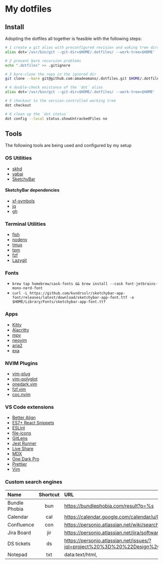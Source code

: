 # My dotfiles

## Install

Adopting the dotfiles all together is feasible with the following steps:

```sh
# 1 create a git alias with preconfigured revision and woking tree dirs
alias dot='/usr/bin/git --git-dir=$HOME/.dotfiles/ --work-tree=$HOME'

# 2 prevent bare recursion problems
echo ".dotfiles" >> .gitignore

# 3 bare-clone the repo in the ignored dir
git clone --bare git@github.com:amadeomano/.dotfiles.git $HOME/.dotfiles

# 4 double-check existance of the `dot` alias
alias dot='/usr/bin/git --git-dir=$HOME/.dotfiles/ --work-tree=$HOME'

# 5 checkout to the version-controlled working tree
dot checkout

# 6 clean up the `dot status`
dot config --local status.showUntrackedFiles no
```

## Tools

The following tools are being used and configured by my setup

### OS Utilities
- [skhd](https://github.com/koekeishiya/skhd#install)
- [yabai](https://github.com/koekeishiya/yabai#install)
- [SketchyBar](https://github.com/FelixKratz/SketchyBar)

#### SketchyBar dependencies
- [sf-symbols](https://formulae.brew.sh/cask/sf-symbols)
- [jq](https://formulae.brew.sh/formula/jq)
- [gh](https://formulae.brew.sh/formula/gh)

### Terminal Utilities

- [fish](https://formulae.brew.sh/formula/fish#default)
- [nodenv](https://formulae.brew.sh/formula/nodenv)
- [tmux](https://formulae.brew.sh/formula/tmux)
- [tpm](https://github.com/tmux-plugins/tpm)
- [fzf](https://github.com/junegunn/fzf)
- [Lazygit](https://github.com/jesseduffield/lazygit)

### Fonts

- `brew tap homebrew/cask-fonts && brew install --cask font-jetbrains-mono-nerd-font`
- `curl -L https://github.com/kvndrsslr/sketchybar-app-font/releases/latest/download/sketchybar-app-font.ttf -o $HOME/Library/Fonts/sketchybar-app-font.ttf`

### Apps

- [Kitty](https://formulae.brew.sh/cask/kitty)
- [Alacritty](https://github.com/alacritty/alacritty#installation)
- [mpv](https://formulae.brew.sh/formula/mpv)
- [neovim](https://formulae.brew.sh/formula/neovim)
- [aria2](https://formulae.brew.sh/formula/aria2)
- [exa](https://the.exa.website/)

### NVIM Plugins

- [vim-plug](https://github.com/junegunn/vim-plug)
- [vim-polyglot](https://github.com/sheerun/vim-polyglot)
- [onedark.vim](https://github.com/joshdick/onedark.vim)
- [fzf.vim](https://github.com/junegunn/fzf.vim)
- [coc.nvim](https://github.com/neoclide/coc.nvim)

### VS Code extensions

- [Better Align](https://marketplace.visualstudio.com/items?itemName=wwm.better-align)
- [ES7+ React Snippets](https://marketplace.visualstudio.com/items?itemName=dsznajder.es7-react-js-snippets)
- [ESLint](https://marketplace.visualstudio.com/items?itemName=dbaeumer.vscode-eslint)
- [file-icons](https://marketplace.visualstudio.com/items?itemName=file-icons.file-icons)
- [GitLens](https://marketplace.visualstudio.com/items?itemName=eamodio.gitlens)
- [Jest Runner](https://marketplace.visualstudio.com/items?itemName=firsttris.vscode-jest-runner)
- [Live Share](https://marketplace.visualstudio.com/items?itemName=MS-vsliveshare.vsliveshare)
- [MDX](https://marketplace.visualstudio.com/items?itemName=silvenon.mdx)
- [One Dark Pro](https://marketplace.visualstudio.com/items?itemName=zhuangtongfa.Material-theme)
- [Prettier](https://marketplace.visualstudio.com/items?itemName=esbenp.prettier-vscode)
- [Vim](https://marketplace.visualstudio.com/items?itemName=vscodevim.vim)

### Custom search engines

|  Name  |  Shortcut  |  URL  | 
| :----- | :--------: | :---- | 
| Bundle Phobia | bun | https://bundlephobia.com/result?p=%s | 
| Calendar | cal | https://calendar.google.com/calendar/u/0/r | 
| Confluence | con | https://personio.atlassian.net/wiki/search?text=%s | 
| Jira Board | jir | https://personio.atlassian.net/jira/software/c/projects/DST/boards/288 | 
| DS tickets | ds | https://personio.atlassian.net/issues/?jql=project%20%3D%20%22Design%20System%20Team%22%20and%20summary%20~%20%22%s%22%20order%20by%20created%20DESC | 
| Notepad | txt | data:text/html, <html contenteditable> | 


